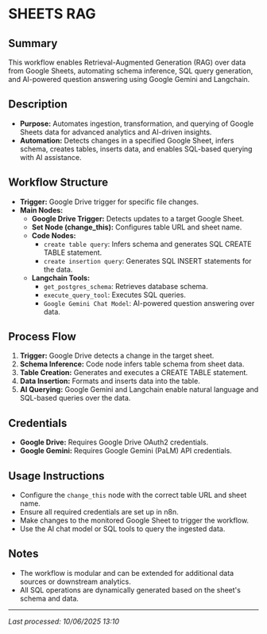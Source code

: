 # SHEETS RAG

## Summary
This workflow enables Retrieval-Augmented Generation (RAG) over data from Google Sheets, automating schema inference, SQL query generation, and AI-powered question answering using Google Gemini and Langchain.

## Description
- **Purpose:** Automates ingestion, transformation, and querying of Google Sheets data for advanced analytics and AI-driven insights.
- **Automation:** Detects changes in a specified Google Sheet, infers schema, creates tables, inserts data, and enables SQL-based querying with AI assistance.

## Workflow Structure
- **Trigger:** Google Drive trigger for specific file changes.
- **Main Nodes:**
  - **Google Drive Trigger:** Detects updates to a target Google Sheet.
  - **Set Node (change_this):** Configures table URL and sheet name.
  - **Code Nodes:**
    - `create table query`: Infers schema and generates SQL CREATE TABLE statement.
    - `create insertion query`: Generates SQL INSERT statements for the data.
  - **Langchain Tools:**
    - `get_postgres_schema`: Retrieves database schema.
    - `execute_query_tool`: Executes SQL queries.
    - `Google Gemini Chat Model`: AI-powered question answering over data.

## Process Flow
1. **Trigger:** Google Drive detects a change in the target sheet.
2. **Schema Inference:** Code node infers table schema from sheet data.
3. **Table Creation:** Generates and executes a CREATE TABLE statement.
4. **Data Insertion:** Formats and inserts data into the table.
5. **AI Querying:** Google Gemini and Langchain enable natural language and SQL-based queries over the data.

## Credentials
- **Google Drive:** Requires Google Drive OAuth2 credentials.
- **Google Gemini:** Requires Google Gemini (PaLM) API credentials.

## Usage Instructions
- Configure the `change_this` node with the correct table URL and sheet name.
- Ensure all required credentials are set up in n8n.
- Make changes to the monitored Google Sheet to trigger the workflow.
- Use the AI chat model or SQL tools to query the ingested data.

## Notes
- The workflow is modular and can be extended for additional data sources or downstream analytics.
- All SQL operations are dynamically generated based on the sheet's schema and data.

---
*Last processed: 10/06/2025 13:10*
